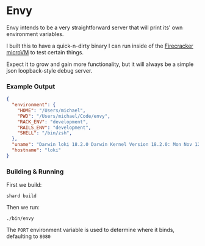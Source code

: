 # Envy

Envy intends to be a very straightforward server that will print its' own environment variables.

I built this to have a quick-n-dirty binary I can run inside of the [Firecracker microVM](https://github.com/firecracker-microvm/firecracker) to test certain things.

Expect it to grow and gain more functionality, but it will always be a simple json loopback-style debug server.

### Example Output

```json
{
  "environment": {
    "HOME": "/Users/michael",
    "PWD": "/Users/michael/Code/envy",
    "RACK_ENV": "development",
    "RAILS_ENV": "development",
    "SHELL": "/bin/zsh",
  },
  "uname": "Darwin loki 18.2.0 Darwin Kernel Version 18.2.0: Mon Nov 12 20:24:46 PST 2018; root:xnu-4903.231.4~2/RELEASE_X86_64 x86_64",
  "hostname": "loki"
}
```


### Building & Running

First we build:

    shard build

Then we run:

    ./bin/envy

The `PORT` environment variable is used to determine where it binds, defaulting to `8080`
